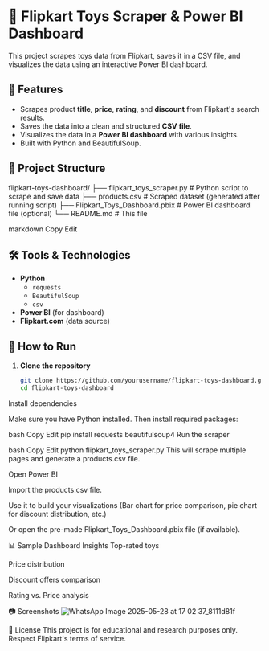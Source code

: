 # 🧸 Flipkart Toys Scraper & Power BI Dashboard

This project scrapes toys data from Flipkart, saves it in a CSV file, and visualizes the data using an interactive Power BI dashboard.

## 📌 Features

- Scrapes product **title**, **price**, **rating**, and **discount** from Flipkart's search results.
- Saves the data into a clean and structured **CSV file**.
- Visualizes the data in a **Power BI dashboard** with various insights.
- Built with Python and BeautifulSoup.

## 📁 Project Structure

flipkart-toys-dashboard/
├── flipkart_toys_scraper.py # Python script to scrape and save data
├── products.csv # Scraped dataset (generated after running script)
├── Flipkart_Toys_Dashboard.pbix # Power BI dashboard file (optional)
└── README.md # This file

markdown
Copy
Edit

## 🛠️ Tools & Technologies

- **Python**
  - `requests`
  - `BeautifulSoup`
  - `csv`
- **Power BI** (for dashboard)
- **Flipkart.com** (data source)

## 🚀 How to Run

1. **Clone the repository**

   ```bash
   git clone https://github.com/yourusername/flipkart-toys-dashboard.git
   cd flipkart-toys-dashboard
Install dependencies

Make sure you have Python installed. Then install required packages:

bash
Copy
Edit
pip install requests beautifulsoup4
Run the scraper

bash
Copy
Edit
python flipkart_toys_scraper.py
This will scrape multiple pages and generate a products.csv file.

Open Power BI

Import the products.csv file.

Use it to build your visualizations (Bar chart for price comparison, pie chart for discount distribution, etc.)

Or open the pre-made Flipkart_Toys_Dashboard.pbix file (if available).

📊 Sample Dashboard Insights
Top-rated toys

Price distribution

Discount offers comparison

Rating vs. Price analysis

📷 Screenshots
![WhatsApp Image 2025-05-28 at 17 02 37_8111d81f](https://github.com/user-attachments/assets/c5c963fb-cb26-4e61-8c7e-688d1508f953)


📄 License
This project is for educational and research purposes only. Respect Flipkart's terms of service.

